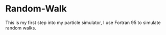 # Random-Walk
This is my first step into my particle simulator, I use Fortran 95 to simulate random walks.
